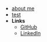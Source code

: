 <!-- markdownlint-disable-next-line first-line-heading -->
- [about me](aboutme)
- [test](test)
- **Links**
  - [GitHub](https://github.com/eaglerock1337/)
  - [LinkedIn](https://www.linkedin.com/in/peter-marks-85120660/)

